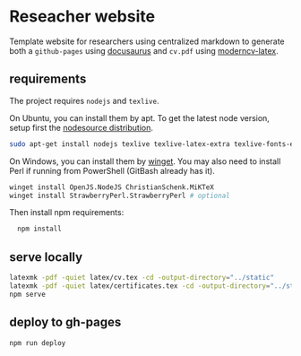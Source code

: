 # Reseacher website

Template website for researchers using centralized markdown to generate both a `github-pages` using [docusaurus](https://docusaurus.io/) and `cv.pdf` using [moderncv-latex](https://github.com/moderncv/moderncv).

## requirements

The project requires `nodejs` and `texlive`. 

On Ubuntu, you can install them by apt. To get the latest node version, setup first the [nodesource distribution](https://github.com/nodesource/distributions).

  ```bash
  sudo apt-get install nodejs texlive texlive-latex-extra texlive-fonts-extra 
  ```

On Windows, you can install them by [winget](https://learn.microsoft.com/en-us/windows/package-manager/winget/). You may also need to install Perl if running from PowerShell (GitBash already has it).

  ```bash
  winget install OpenJS.NodeJS ChristianSchenk.MiKTeX
  winget install StrawberryPerl.StrawberryPerl # optional
  ```

Then install npm requirements:

```bash
  npm install
```

## serve locally

  ```bash
  latexmk -pdf -quiet latex/cv.tex -cd -output-directory="../static"
  latexmk -pdf -quiet latex/certificates.tex -cd -output-directory="../static"
  npm serve
  ```

## deploy to gh-pages

  ```bash
  npm run deploy
  ```
